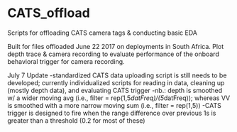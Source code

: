 # CATS_offload
Scripts for offloading CATS camera tags &amp; conducting basic EDA

Built for files offloaded June 22 2017 on deployments in South Africa.  Plot depth trace & camera recording to evaluate performance of the onboard behavioral trigger for camera recording.  

July 7 Update
-standardized CATS data uploading script is still needs to be developed; currently individualized scripts for reading in data, cleaning up (mostly depth data), and evaluating CATS trigger
-nb.: depth is smoothed w/ a wider moving avg (i.e., filter = rep(1,5*datFreq)/(5*datFreq)); whereas VV is smoothed with a more narrow moving sum (i.e., filter = rep(1,5))
-CATS trigger is designed to fire when the range difference over previous 1s is greater than a threshold (0.2 for most of these)
